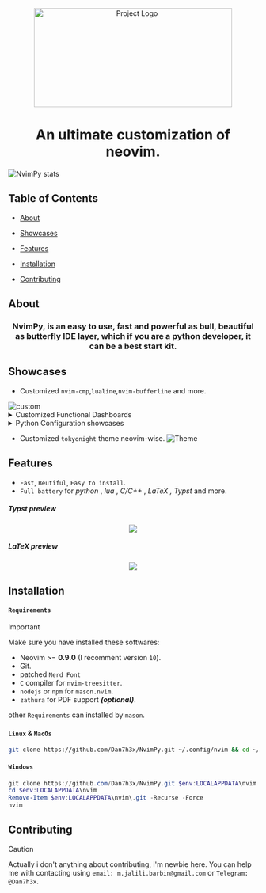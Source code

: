 <div align="center">
  <img src="https://github.com/Dan7h3x/NvimPy/assets/123359596/b590bcdf-f6a1-4969-a8aa-bc66ef97003f" alt="Project Logo" width="400" height="200">
</div>

<div align="center">
<h1>
An ultimate customization of neovim.
</h1>
</div>

![NvimPy stats](https://github-readme-stats.vercel.app/api?username=NvimPy&show_icons=true&theme=radical)

## Table of Contents

- [About](#about)
- [Showcases](#showcases)
- [Features](#features)

- [Installation](#installation)

- [Contributing](#contributing)

## About

<div align ="center">
  <h3>
NvimPy, is an easy to use, fast and powerful as bull, beautiful as butterfly IDE layer, which if you are a python developer, it can be a best start kit.
</h3>
</div>

## Showcases

- Customized `nvim-cmp`,`lualine`,`nvim-bufferline` and more.
<img src="https://github.com/Dan7h3x/NvimPy/assets/123359596/bb880ce6-7399-4a4d-a96f-32c2acbd9a2c" alt="custom">

  <details>
<summary>Customized Functional Dashboards</summary>
<img src="https://github.com/Dan7h3x/NvimPy/assets/123359596/49faad4a-132f-4076-a6da-9f5a2b88f7bf" alt="Dash1">

<img src="https://github.com/Dan7h3x/NvimPy/assets/123359596/7084bca6-d322-47cd-a98b-0d4617e3fe8a" alt="Dash2">

<img src="https://github.com/Dan7h3x/NvimPy/assets/123359596/424e73a8-1cec-4ff8-b8d1-b1bb3606bde1" alt="Dash3">

<img src="https://github.com/Dan7h3x/NvimPy/assets/123359596/d796b7f1-a37e-4f32-8cbc-4c95a76e3e81" alt="Dash4">
  </details>

<details>
  <summary>Python Configuration showcases</summary>
<img src="https://github.com/Dan7h3x/NvimPy/assets/123359596/06886ce6-25dc-402a-ac4b-5cdb59778e07" alt="PythonIDE">
<img src="https://github.com/Dan7h3x/NvimPy/assets/123359596/1557d6fb-390f-4ac8-a979-c47ceaaf8d5c" alt="PythonIDE2">
<img src="https://github.com/Dan7h3x/NvimPy/assets/123359596/683bd983-8108-4c9d-8904-78b0e99dddc5" alt="Debug">
</details>

- Customized `tokyonight` theme neovim-wise.
  <img src="https://github.com/Dan7h3x/NvimPy/assets/123359596/857a63e0-ce31-458b-a4ff-3044c140ad20" alt="Theme">

## Features

- `Fast`, `Beutiful`, `Easy to install`.
- `Full battery` for _python_ , _lua_ , _C/C++_ , _LaTeX , Typst_ and more.

##### Typst preview

<div align="center">
    <img src="https://github.com/Dan7h3x/NvimPy/assets/123359596/376025cc-0901-4c57-a325-b9413d030741">
</div>

##### LaTeX preview

<div align="center">
    <img src="https://github.com/Dan7h3x/NvimPy/assets/123359596/9b96dd05-eeea-4203-917c-3081487fcf77">
</div>

## Installation

#### `Requirements`

> [!IMPORTANT]
> Make sure you have installed these softwares:

- Neovim >= **0.9.0** (I recomment version `10`).
- Git.
- patched `Nerd Font`
- `C` compiler for `nvim-treesitter`.
- `nodejs` or `npm` for `mason.nvim`.
- `zathura` for PDF support **_(optional)_**.

other `Requirements` can installed by `mason`.

#### `Linux` & `MacOs`

```sh
git clone https://github.com/Dan7h3x/NvimPy.git ~/.config/nvim && cd ~/.config/nvim && rm -rf .git && nvim
```

#### `Windows`

```powershell
git clone https://github.com/Dan7h3x/NvimPy.git $env:LOCALAPPDATA\nvim
cd $env:LOCALAPPDATA\nvim
Remove-Item $env:LOCALAPPDATA\nvim\.git -Recurse -Force
nvim
```

## Contributing

> [!CAUTION]
> Actually i don't anything about contributing, i'm newbie here. You can help me with contacting using `email: m.jalili.barbin@gmail.com` or `Telegram: @Dan7h3x`.
